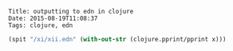     Title: outputting to edn in clojure
    Date: 2015-08-19T11:08:37
    Tags: clojure, edn

```clojure
(spit "/xi/xii.edn" (with-out-str (clojure.pprint/pprint x)))
```
